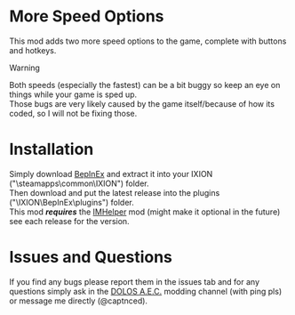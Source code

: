 # More Speed Options
This mod adds two more speed options to the game, complete with buttons and hotkeys.  
> [!WARNING]
Both speeds (especially the fastest) can be a bit buggy so keep an eye on things while your game is sped up.  
Those bugs are very likely caused by the game itself/because of how its coded, so I will not be fixing those.
>

# Installation
Simply download [BepInEx](https://github.com/BepInEx/BepInEx/releases/tag/v6.0.0-pre.2) and extract it into your IXION ("\steamapps\common\IXION\") folder.  
Then download and put the latest release into the plugins ("\IXION\BepInEx\plugins\") folder.  
This mod **_requires_** the [IMHelper](https://github.com/captnced2/IXION-IMHelper/releases) mod (might make it optional in the future) see each release for the version.

# Issues and Questions
If you find any bugs please report them in the issues tab and for any questions simply ask in the [DOLOS A.E.C.](https://discord.gg/UMtuJrSmY3) modding channel (with ping pls) or message me directly (@captnced).
